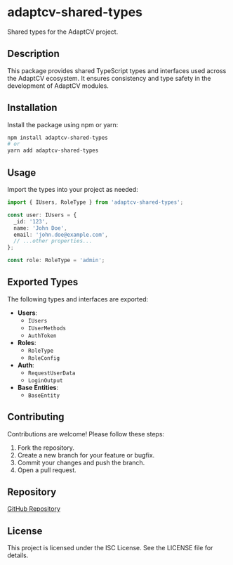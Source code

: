 # adaptcv-shared-types

Shared types for the AdaptCV project.

## Description

This package provides shared TypeScript types and interfaces used across the AdaptCV ecosystem. It ensures consistency and type safety in the development of AdaptCV modules.

## Installation

Install the package using npm or yarn:

```bash
npm install adaptcv-shared-types
# or
yarn add adaptcv-shared-types
```

## Usage

Import the types into your project as needed:

```typescript
import { IUsers, RoleType } from 'adaptcv-shared-types';

const user: IUsers = {
  _id: '123',
  name: 'John Doe',
  email: 'john.doe@example.com',
  // ...other properties...
};

const role: RoleType = 'admin';
```

## Exported Types

The following types and interfaces are exported:

- **Users**:
  - `IUsers`
  - `IUserMethods`
  - `AuthToken`
- **Roles**:
  - `RoleType`
  - `RoleConfig`
- **Auth**:
  - `RequestUserData`
  - `LoginOutput`
- **Base Entities**:
  - `BaseEntity`

## Contributing

Contributions are welcome! Please follow these steps:

1. Fork the repository.
2. Create a new branch for your feature or bugfix.
3. Commit your changes and push the branch.
4. Open a pull request.

## Repository

[GitHub Repository](https://github.com/LordCrainer/adaptcv-shared-types)

## License

This project is licensed under the ISC License. See the LICENSE file for details.
